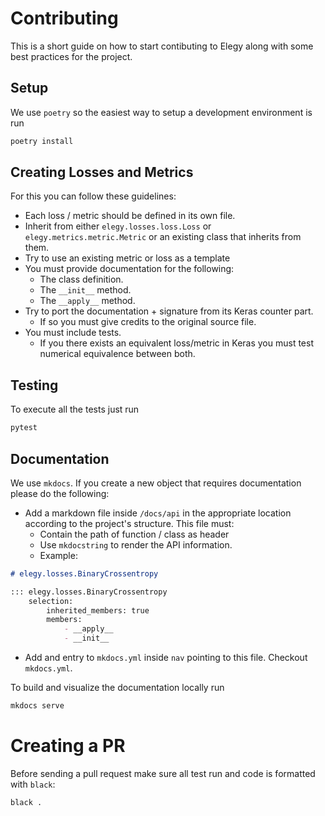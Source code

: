 # Contributing
This is a short guide on how to start contibuting to Elegy along with some best practices for the project.

## Setup
We use `poetry` so the easiest way to setup a development environment is run

```bash
poetry install
```

## Creating Losses and Metrics
For this you can follow these guidelines:

* Each loss / metric should be defined in its own file.
* Inherit from either `elegy.losses.loss.Loss` or `elegy.metrics.metric.Metric` or an existing class that inherits from them.
* Try to use an existing metric or loss as a template
* You must provide documentation for the following:
    * The class definition.
    * The `__init__` method.
    * The `__apply__` method.
* Try to port the documentation + signature from its Keras counter part.
    * If so you must give credits to the original source file.
* You must include tests.
    * If you there exists an equivalent loss/metric in Keras you must test numerical equivalence between both.

## Testing
To execute all the tests just run
```bash
pytest
```

## Documentation
We use `mkdocs`. If you create a new object that requires documentation please do the following:

* Add a markdown file inside `/docs/api` in the appropriate location according to the project's structure. This file must:
    * Contain the path of function / class as header
    * Use `mkdocstring` to render the API information.
    * Example:
```markdown
# elegy.losses.BinaryCrossentropy

::: elegy.losses.BinaryCrossentropy
    selection:
        inherited_members: true
        members:
            - __apply__
            - __init__
```
* Add and entry to `mkdocs.yml` inside `nav` pointing to this file. Checkout `mkdocs.yml`.

To build and visualize the documentation locally run
```bash
mkdocs serve
```

# Creating a PR
Before sending a pull request make sure all test run and code is formatted with `black`:

```bash
black .
```